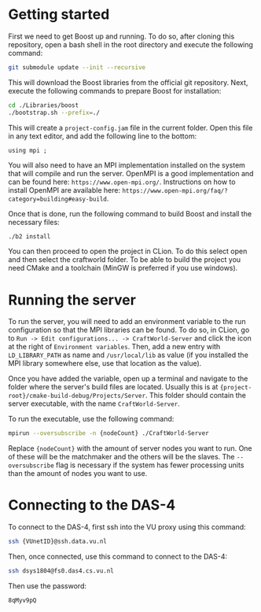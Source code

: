 # Getting started

First we need to get Boost up and running. To do so, after cloning this repository, open a bash shell in the root directory and execute the following command:

```bash
git submodule update --init --recursive
```

This will download the Boost libraries from the official git repository. Next, execute the following commands to prepare Boost for installation:

```bash
cd ./Libraries/boost
./bootstrap.sh --prefix=./
```

This will create a `project-config.jam` file in the current folder. Open this file in any text editor, and add the following line to the bottom:

```
using mpi ;
```

You will also need to have an MPI implementation installed on the system that will compile and run the server. OpenMPI is a good implementation and can be found here: `https://www.open-mpi.org/`. Instructions on how to install OpenMPI are available here: `https://www.open-mpi.org/faq/?category=building#easy-build`.

Once that is done, run the following command to build Boost and install the necessary files:

```bash
./b2 install
```

You can then proceed to open the project in CLion. To do this select open and then select the craftworld folder. To be able to build the project you need CMake and a toolchain (MinGW is preferred if you use windows).

# Running the server

To run the server, you will need to add an environment variable to the run configuration so that the MPI libraries can be found. To do so, in CLion, go to `Run -> Edit configurations... -> CraftWorld-Server` and click the icon at the right of `Environment variables`.
Then, add a new entry with `LD_LIBRARY_PATH` as name and `/usr/local/lib` as value (if you installed the MPI library somewhere else, use that location as the value).

Once you have added the variable, open up a terminal and navigate to the folder where the server's build files are located.
Usually this is at `{project-root}/cmake-build-debug/Projects/Server`. This folder should contain the server executable, with the name `CraftWorld-Server`.

To run the executable, use the following command:

```bash
mpirun --oversubscribe -n {nodeCount} ./CraftWorld-Server
```

Replace `{nodeCount}` with the amount of server nodes you want to run. One of these will be the matchmaker and the others will be the slaves.
The `--oversubscribe` flag is necessary if the system has fewer processing units than the amount of nodes you want to use.

# Connecting to the DAS-4

To connect to the DAS-4, first ssh into the VU proxy using this command:

```bash
ssh {VUnetID}@ssh.data.vu.nl
```

Then, once connected, use this command to connect to the DAS-4:

```bash
ssh dsys1804@fs0.das4.cs.vu.nl
```

Then use the password:

```
8qMyv9pQ
```
